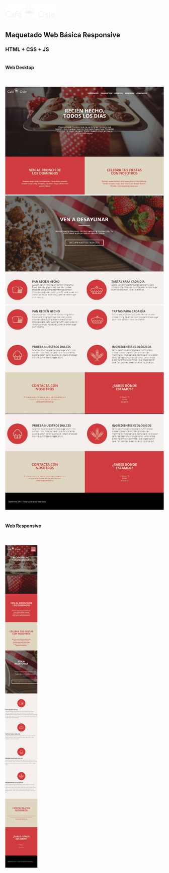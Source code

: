 ![Logo Web Café Oslo](/img/Logo.png)

#
## Maquetado Web Básica Responsive 
### HTML + CSS + JS
#
#### Web Desktop
\
\
![Imagen Web](/imagenes/Captura1.JPG)
![Imagen Web](/imagenes/Captura2.JPG)
![Imagen Web](/imagenes/Captura4.JPG)
![Imagen Web](/imagenes/Captura5.JPG)
#
#
#### Web Responsive
\
\
![Imagen Web Responsive](/capt/short.png)